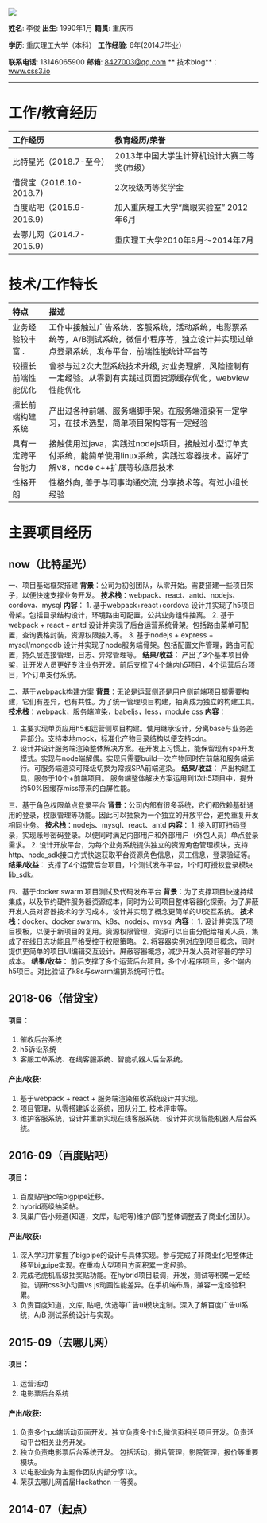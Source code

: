 ![](https://www.css3.io/assets/me.jpg)

**姓名**: 李俊         **出生**: 1990年1月         **籍贯**: 重庆市

**学历**: 重庆理工大学（本科） **工作经验**: 6年\(2014.7毕业）

**联系电话**: 13146065900        **邮箱**: 8427003@qq.com **    技术blog**：www.css3.io

---

# 工作/教育经历

| 工作经历 | 教育经历/荣誉 |
| :--- | :--- |
| 比特星光（2018.7-至今） | 2013年中国大学生计算机设计大赛二等奖\(市级） |
| 借贷宝（2016.10-2018.7\) | 2次校级丙等奖学金 |
| 百度贴吧（2015.9-2016.9） |  加入重庆理工大学“鹰眼实验室”  2012年6月|
| 去哪儿网（2014.7-2015.9） | 重庆理工大学2010年9月～2014年7月|


# 技术/工作特长

| 特点 | 描述 |
| :--- | :--- |
| 业务经验较丰富                                                                            . | 工作中接触过广告系统，客服系统，活动系统，电影票系统等，A/B测试系统，微信小程序等，独立设计并实现过单点登录系统，发布平台，前端性能统计平台等 |
| 较擅长前端性能优化 | 曾参与过2次大型系统技术升级, 对业务理解，风险控制有一定经验。从零到有实践过页面资源缓存优化，webview性能优化 |
| 擅长前端构建系统 | 产出过各种前端、服务端脚手架。在服务端渲染有一定学习，在技术选型，简单项目架构等有一定经验 |
| 具有一定跨平台能力 | 接触使用过java，实践过nodejs项目，接触过小型订单支付系统，能简单使用linux系统，实践过容器技术。喜好了解v8，node c++扩展等较底层技术 |
| 性格开朗 | 性格外向, 善于与同事沟通交流, 分享技术等。有过小组长经验 |



# 主要项目经历

<!-- timeline -->
## now（比特星光）

一、项目基础框架搭建
**背景**：公司为初创团队，从零开始。需要搭建一些项目架子，以便快速支撑业务开发。
**技术栈**：webpack、react、antd、nodejs、cordova、mysql
**内容**：
    1. 基于webpack+react+cordova 设计并实现了h5项目骨架。包括目录结构设计，环境路由可配置，公共业务组件抽离。
    2. 基于webpack + react + antd 设计并实现了后台运营系统骨架。包括路由菜单可配置，查询表格封装，资源权限接入等。
    3. 基于nodejs + express + mysql/mongodb 设计并实现了node服务端骨架。包括配置文件管理，路由可配置，持久层连接管理，日志、异常管理等。
**结果/收益**：
    产出了3个基本项目骨架，让开发人员更好专注业务开发。前后支撑了4个端内h5项目，4个运营后台项目，1个订单支付系统。

二、基于webpack构建方案
**背景**：无论是运营侧还是用户侧前端项目都需要构建，它们有差异，也有共性。为了统一管理项目构建，抽离成为独立的构建工具。
**技术栈**：webpack，服务端渲染，babeljs，less，module css
**内容**：
   1. 主要实现单页应用h5和运营侧项目构建。使用继承设计，分离base与业务差异部分。支持本地mock，标准化产物目录结构以便支持cdn。
   2. 设计并设计服务端渲染整体解决方案。在开发上习惯上，能保留现有spa开发模式。实现与node端解偶。实现只需要build一次产物同时在前端和服务端运行。可服务端渲染可降级切换为常规SPA前端渲染。
**结果/收益**：
    产出构建工具，服务于10个+前端项目。 
    服务端整体解决方案运用到1次h5项目中，提升约50%因缓存miss带来的白屏性能。
      

三、基于角色权限单点登录平台
**背景**：公司内部有很多系统，它们都依赖基础通用的登录，权限管理等功能。因此可以抽象为一个独立的开放平台，避免重复开发相同业务。
**技术栈**：nodejs、mysql、react、antd
**内容**：
    1. 接入盯盯扫码登录，实现账号密码登录。以便同时满足内部用户和外部用户（外包人员）单点登录需求。
    2. 设计开放平台，为每个业务系统提供独立的资源角色管理模块，支持http、node_sdk接口方式快速获取平台资源角色信息，员工信息，登录验证等。
**结果/收益**：
    支撑了4个运营后台项目，1个测试发布平台，1个盯盯授权登录模块lib_sdk。

四、基于docker swarm 项目测试及代码发布平台
**背景**：为了支撑项目快速持续集成，以及节约硬件服务器资源成本，同时为公司项目整体容器化探索。为了屏蔽开发人员对容器技术的学习成本，设计并实现了概念更简单的UI交互系统。
**技术栈**：docker、docker swarm、k8s、nodejs、mysql
**内容**：
    1. 设计并实现了项目模板，以便于新项目的复用。资源权限管理，资源可以自由分配给相关人员，集成了在线日志功能且严格受控于权限策略。
    2. 将容器实例对应到项目概念，同时提供更简单的项目UI编辑交互设计。屏蔽容器概念，减少开发人员对容器的学习成本。
**结果/收益**：
    前后支撑了多个运营后台项目，多个小程序项目，多个端内h5项目。对比验证了k8s与swarm编排系统可行性。
    
<!-- /timeline -->

<!-- timeline -->
## 2018-06（借贷宝）

#### 项目：

1. 催收后台系统 
2. h5诉讼系统 
3. 客服工单系统、在线客服系统、智能机器人后台系统。

#### 产出/收获:

1. 基于webpack + react + 服务端渲染催收系统设计并实现。
2. 项目管理，从零搭建诉讼系统，团队分工, 技术评审等。
3. 维护客服系统，设计并重新实现在线客服系统、设计并实现智能机器人后台系统。
<!-- /timeline -->

<!-- timeline -->
## 2016-09（百度贴吧）

#### 项目：

1. 百度贴吧pc端bigpipe迁移。
2. hybrid高级抽奖帖。
3. 凤巢广告小频道\(知道，文库，贴吧等\)维护\(部门整体调整去了商业化团队）。

#### 产出/收获:

1. 深入学习并掌握了bigpipe的设计与具体实现。参与完成了非商业化吧整体迁移至bigpipe实现。在重构大型项目方面积累一定经验。
2. 完成老虎机高级抽奖贴功能。在hybrid项目联调，开发，测试等积累一定经验。调研css3小动画vs js动画性能差异。在手机端布局，兼容一定经验积累。  
3. 负责百度知道，文库, 贴吧, 优选等广告ui模块定制。深入了解百度广告ui系统，A/B 测试系统设计与实现。
<!-- /timeline -->



<!-- timeline -->
## 2015-09（去哪儿网）

#### 项目：

1. 运营活动
2. 电影票后台系统 

#### 产出/收获:

1. 负责多个pc端活动页面开发。独立负责多个h5,微信页相关项目开发。负责活动平台相关业务开发。
2. 独立负责电影票后台系统开发。 包括活动，排片管理，影院管理，报价等重要模块。
3. 以电影业务为主题作团队内部分享1次。
4. 荣获去哪儿网首届Hackathon 一等奖。
<!-- /timeline -->

<!-- timeline -->
## 2014-07（起点）
<!-- /timeline -->











